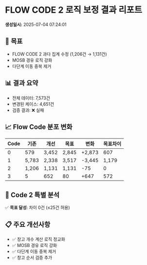 # FLOW CODE 2 로직 보정 결과 리포트

**생성일시:** 2025-07-04 07:24:01

## 🎯 목표
- FLOW CODE 2 과다 집계 수정 (1,206건 → 1,131건)
- MOSB 경유 로직 강화
- 다단계 이동 중복 제거

## 📊 결과 요약
- 전체 데이터: 7,573건
- 변경된 케이스: 4,651건
- 검증 결과: ❌ 실패

## 📈 Flow Code 분포 변화
| Code | 기존 | 개선 | 목표 | 변화 | 목표차이 |
|------|------|------|------|------|----------|
| 0 | 579 | 3,452 | 2,845 | +2,873 | 607 |
| 1 | 5,783 | 2,338 | 3,517 | -3,445 | 1,179 |
| 2 | 1,206 | 1,131 | 1,131 | -75 | 0 |
| 3 | 5 | 652 | 80 | +647 | 572 |

## 🎯 Code 2 특별 분석
✅ **목표 달성**: 차이 0건 (≤25건 허용)

## 📋 주요 개선사항
- ✅ 창고 개수 계산 로직 정교화
- ✅ MOSB 경유 로직 강화
- ✅ 다단계 이동 중복 제거
- ✅ 창고 순서 검증 추가
